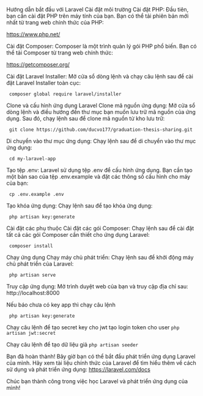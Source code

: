Hướng dẫn bắt đầu với Laravel
Cài đặt môi trường
Cài đặt PHP: Đầu tiên, bạn cần cài đặt PHP trên máy tính của bạn. Bạn có thể tải phiên bản mới nhất từ trang web chính thức của PHP: 

https://www.php.net/

Cài đặt Composer: Composer là một trình quản lý gói PHP phổ biến. Bạn có thể tải Composer từ trang web chính thức: 

https://getcomposer.org/

Cài đặt Laravel Installer: Mở cửa sổ dòng lệnh và chạy câu lệnh sau để cài đặt Laravel Installer toàn cục:

``` composer global require laravel/installer``` 

Clone và cấu hình ứng dụng Laravel
Clone mã nguồn ứng dụng: Mở cửa sổ dòng lệnh và điều hướng đến thư mục bạn muốn lưu trữ mã nguồn của ứng dụng. Sau đó, chạy lệnh sau để clone mã nguồn từ kho lưu trữ:

``` git clone https://github.com/ducvo177/graduation-thesis-sharing.git``` 

Di chuyển vào thư mục ứng dụng: Chạy lệnh sau để di chuyển vào thư mục ứng dụng:

``` cd my-laravel-app``` 

Tạo tệp .env: Laravel sử dụng tệp .env để cấu hình ứng dụng. Bạn cần tạo một bản sao của tệp .env.example và đặt các thông số cấu hình cho máy của bạn:

``` cp .env.example .env``` 

Tạo khóa ứng dụng: Chạy lệnh sau để tạo khóa ứng dụng:

``` php artisan key:generate``` 

Cài đặt các phụ thuộc
Cài đặt các gói Composer: Chạy lệnh sau để cài đặt tất cả các gói Composer cần thiết cho ứng dụng Laravel:

``` composer install``` 

Chạy ứng dụng
Chạy máy chủ phát triển: Chạy lệnh sau để khởi động máy chủ phát triển của Laravel:

``` php artisan serve``` 

Truy cập ứng dụng: Mở trình duyệt web của bạn và truy cập địa chỉ sau: http://localhost:8000

Nếu báo chưa có key app thì chạy câu lệnh

``` php artisan key:generate``` 


Chạy câu lệnh để tạo secret key cho jwt tạo login token cho user 
``` php artisan jwt:secret ```

Chạy câu lệnh để tạo dữ liệu giả 
```php artisan seeder```


Bạn đã hoàn thành! Bây giờ bạn có thể bắt đầu phát triển ứng dụng Laravel của mình. Hãy xem tài liệu chính thức của Laravel để tìm hiểu thêm về cách sử dụng và phát triển ứng dụng: https://laravel.com/docs

Chúc bạn thành công trong việc học Laravel và phát triển ứng dụng của mình!
